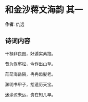 # 和金沙蒋文海韵  其一

**作者**: 仇远

## 诗词内容

干禄非良图，好遁实素抱。

昔为驾壑松，今作出山草。

茫茫海岳隔，冉冉齿髪老。

渊明书甲子，拾遗历天宝。

迷涂谅未远，贵在知几早。

